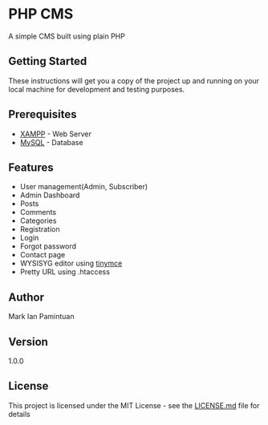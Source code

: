 # PHP CMS
A simple CMS built using plain PHP

## Getting Started
These instructions will get you a copy of the project up and running on your local machine for development and testing purposes.

## Prerequisites
* [XAMPP](https://www.apachefriends.org) - Web Server
* [MySQL](https://www.mysql.com/) - Database

## Features

* User management(Admin, Subscriber)
* Admin Dashboard
* Posts
* Comments
* Categories
* Registration
* Login
* Forgot password
* Contact page
* WYSISYG editor using [tinymce](https://www.tinymce.com/)
* Pretty URL using .htaccess

## Author

Mark Ian Pamintuan

## Version

1.0.0

## License

This project is licensed under the MIT License - see the [LICENSE.md](LICENSE.md) file for details
